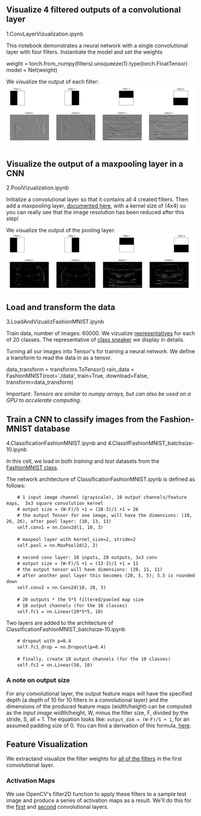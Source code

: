 
## Visualize 4 filtered outputs of a convolutional layer

1.ConvLayerVizualization.ipynb

This notebook demonstrates a neural network with a single convolutional layer 
with four filters. Instantiate the model and set the weights

weight = torch.from_numpy(filters).unsqueeze(1).type(torch.FloatTensor)
model = Net(weight)

We visualize the output of each filter: ![](output_of_each_filters.png)

## Visualize the output of a maxpooling layer in a CNN

2.PoolVizualization.ipynb

Initialize a convolutional layer so that it contains all 4 created filters.
Then add a maxpooling layer, 
[documented here](http://pytorch.org/docs/master/_modules/torch/nn/modules/pooling.html), 
with a kernel size of (4x4) so you can really see that the image resolution has been 
reduced after this step!

We visualize the output of the pooling layer: ![](output_of_pooling_layer.png)

## Load and transform the data

3.LoadAndVizualizFashionMNIST.ipynb  

Train data, number of images:  60000.
We vizualize [representatives](https://github.com/Rafael1s/Computer-Vision-Udacity/blob/master/FashionMNIST-CNN/example_of_each_class.png) for each of 20 classes.
The representative of [class sneaker](https://github.com/Rafael1s/Computer-Vision-Udacity/blob/master/FashionMNIST-CNN/class_sneaker_details.png) we  display in details.

Turning all our images into Tensor's for training a neural network.
We define a transform to read the data in as a tensor.

data_transform = transforms.ToTensor()
rain_data = FashionMNIST(root='./data', train=True,
                        download=False, transform=data_transform)

Important: *Tensors are similar to numpy arrays, but can also be used
 on a GPU to accelerate computing.*


## Train a CNN to classify images from the Fashion-MNIST database

4.ClassificationFashionMNIST.ipynb and 
4.ClassifFashionMNIST_batchsize-10.ipynb

In this cell, we load in both _training_ and _test_ datasets from the 
[FashionMNIST class](https://github.com/zalandoresearch/fashion-mnist).

The network architecture of ClassificationFashionMNIST.ipynb is defined as follows:

        # 1 input image channel (grayscale), 10 output channels/feature maps,  3x3 square convolution kernel
        # output size = (W-F)/S +1 = (28-3)/1 +1 = 26
        # the output Tensor for one image, will have the dimensions: (10, 26, 26), after pool layer: (10, 13, 13)
        self.conv1 = nn.Conv2d(1, 10, 3)
        
        # maxpool layer with kernel_size=2, stride=2
        self.pool = nn.MaxPool2d(2, 2)
        
        # second conv layer: 10 inputs, 20 outputs, 3x3 conv
        # output size = (W-F)/S +1 = (13-3)/1 +1 = 11
        # the output tensor will have dimensions: (20, 11, 11)
        # after another pool layer this becomes (20, 5, 5); 5.5 is rounded down
        self.conv2 = nn.Conv2d(10, 20, 3)
        
        # 20 outputs * the 5*5 filtered/pooled map size
        # 10 output channels (for the 10 classes)
        self.fc1 = nn.Linear(20*5*5, 10)

Two layers are added to the architecture of ClassificationFashionMNIST_batchsize-10.ipynb

        # dropout with p=0.4
        self.fc1_drop = nn.Dropout(p=0.4)
        
        # finally, create 10 output channels (for the 10 classes)
        self.fc2 = nn.Linear(50, 10)

### A note on output size

For any convolutional layer, the output feature maps will have the specified depth
(a depth of 10 for 10 filters in a convolutional layer) and the dimensions 
of the produced feature maps (width/height) can be computed as the 
_input image_ width/height, W, minus the filter size, F, divided by the stride, 
S, all + 1. The equation looks like: `output_dim = (W-F)/S + 1`, 
for an assumed padding size of 0. You can find a derivation of this formula, 
[here](http://cs231n.github.io/convolutional-networks/#conv).

## Feature Visualization

 We extractand visualize the filter weights for [all of the filters](https://github.com/Rafael1s/Computer-Vision-Udacity/blob/master/FashionMNIST-CNN/visualizion_of_filter_weights.png) in the first convolutional layer.
 
 ### Activation Maps
 We use OpenCV's filter2D function to apply these filters to a sample test image and produce a series of activation maps as a result. We'll do this for the [first](https://github.com/Rafael1s/Computer-Vision-Udacity/blob/master/FashionMNIST-CNN/activation_map_first_ConvLayer.png) and [second](https://github.com/Rafael1s/Computer-Vision-Udacity/blob/master/FashionMNIST-CNN/activation_map_second_ConvLayer.png) convolutional layers.
 

